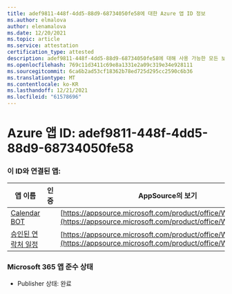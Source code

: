 ```yaml
---
title: adef9811-448f-4dd5-88d9-68734050fe58에 대한 Azure 앱 ID 정보
ms.author: elmalova
author: elenamalova
ms.date: 12/20/2021
ms.topic: article
ms.service: attestation
certification_type: attested
description: adef9811-448f-4dd5-88d9-68734050fe58에 대해 사용 가능한 모든 보안 및 규정 준수 정보입니다.
ms.openlocfilehash: 769c11d3411c69e8a1331e2a09c319e34e928111
ms.sourcegitcommit: 6ca6b2ad53cf18362b78ed725d295cc2590c6b36
ms.translationtype: MT
ms.contentlocale: ko-KR
ms.lasthandoff: 12/21/2021
ms.locfileid: "61578696"
---
```

# <a name="azure-app-id-adef9811-448f-4dd5-88d9-68734050fe58"></a>Azure 앱 ID: adef9811-448f-4dd5-88d9-68734050fe58


### <a name="apps-associated-with-this-id"></a>이 ID와 연결된 앱:
| **앱 이름** | **인증** | **AppSource의 보기** |
|--------------|---------------|-----------------------|
| [Calendar BOT](https://docs.microsoft.com/microsoft-365-app-certification/forward/WA104381271) |  | [https://appsource.microsoft.com/product/office/WA104381271](https://appsource.microsoft.com/product/office/WA104381271) |
| [승인된 연락처 일정](https://docs.microsoft.com/microsoft-365-app-certification/forward/WA104380294) |  | [https://appsource.microsoft.com/product/office/WA104380294](https://appsource.microsoft.com/product/office/WA104380294) |

### <a name="microsoft-365-app-compliance-status"></a>Microsoft 365 앱 준수 상태
- Publisher 상태: 완료

